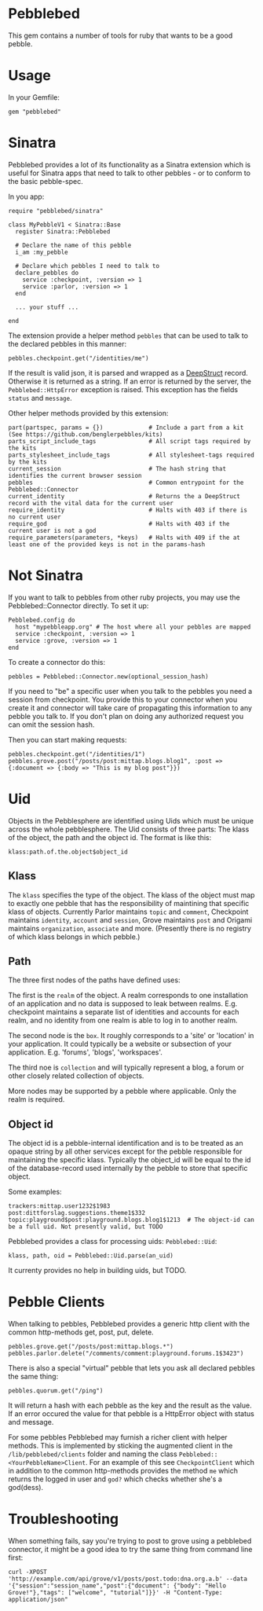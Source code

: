 Pebblebed
=========

This gem contains a number of tools for ruby that wants to be a good pebble.

Usage
=====

In your Gemfile:

    gem "pebblebed"


Sinatra
=======

Pebblebed provides a lot of its functionality as a Sinatra extension which is useful for Sinatra
apps that need to talk to other pebbles - or to conform to the basic pebble-spec.

In you app:

    require "pebblebed/sinatra"
    
    class MyPebbleV1 < Sinatra::Base
      register Sinatra::Pebblebed

      # Declare the name of this pebble
      i_am :my_pebble

      # Declare which pebbles I need to talk to
      declare_pebbles do 
        service :checkpoint, :version => 1
        service :parlor, :version => 1
      end

      ... your stuff ...

    end

The extension provide a helper method `pebbles` that can be used to talk to the declared pebbles in this 
manner:

    pebbles.checkpoint.get("/identities/me")

If the result is valid json, it is parsed and wrapped as a [DeepStruct](https://github.com/simen/deepstruct) record.
Otherwise it is returned as a string. If an error is returned by the server, the `Pebblebed::HttpError` exception is raised. 
This exception has the fields `status` and `message`.

Other helper methods provided by this extension:

    part(partspec, params = {})             # Include a part from a kit (See https://github.com/benglerpebbles/kits)
    parts_script_include_tags               # All script tags required by the kits 
    parts_stylesheet_include_tags           # All stylesheet-tags required by the kits
    current_session                         # The hash string that identifies the current browser session
    pebbles                                 # Common entrypoint for the Pebblebed::Connector
    current_identity                        # Returns the a DeepStruct record with the vital data for the current user
    require_identity                        # Halts with 403 if there is no current user
    require_god                             # Halts with 403 if the current user is not a god
    require_parameters(parameters, *keys)   # Halts with 409 if the at least one of the provided keys is not in the params-hash


Not Sinatra
===========

If you want to talk to pebbles from other ruby projects, you may use the Pebblebed::Connector directly. To set it up:

    Pebblebed.config do
      host "mypebbleapp.org" # The host where all your pebbles are mapped
      service :checkpoint, :version => 1
      service :grove, :version => 1
    end

To create a connector do this:

    pebbles = Pebblebed::Connector.new(optional_session_hash)    

If you need to "be" a specific user when you talk to the pebbles you need a session from checkpoint. You provide this
to your connector when you create it and connector will take care of propagating this information to any pebble you 
talk to. If you don't plan on doing any authorized request you can omit the session hash.

Then you can start making requests:

    pebbles.checkpoint.get("/identities/1")
    pebbles.grove.post("/posts/post:mittap.blogs.blog1", :post => {:document => {:body => "This is my blog post"}})

Uid
===

Objects in the Pebblesphere are identified using Uids which must be unique across the whole pebblesphere. The Uid 
consists of three parts: The klass of the object, the path and the object id. The format is like this:

    klass:path.of.the.object$object_id

## Klass

The `klass` specifies the type of the object. The klass of the object must map to exactly one pebble that has 
the responsibility of maintining that specific klass of objects. Currently Parlor maintains `topic` and `comment`, 
Checkpoint maintains `identity`, `account` and `session`, Grove maintains `post` and Origami maintains `organization`,
`associate` and more. (Presently there is no registry of which klass belongs in which pebble.)

## Path

The three first nodes of the paths have defined uses: 

The first is the `realm` of the object. A realm corresponds 
to one installation of an application and no data is supposed to leak between realms. E.g. checkpoint maintains
a separate list of identities and accounts for each realm, and no identity from one realm is able to log in to another
realm. 

The second node is the `box`. It roughly corresponds to a 'site' or 'location' in your application. It could typically be
a website or subsection of your application. E.g. 'forums', 'blogs', 'workspaces'.

The third noe is `collection` and will typically represent a blog, a forum or other closely related collection of objects.

More nodes may be supported by a pebble where applicable. Only the realm is required.

## Object id

The object id is a pebble-internal identification and is to be treated as an opaque string by all other services except 
for the pebble responsible for maintaining the specific klass. Typically the object_id will be equal to the id of the 
database-record used internally by the pebble to store that specific object.

Some examples:

    trackers:mittap.user1232$1983
    post:dittforslag.suggestions.theme1$332
    topic:playground$post:playground.blogs.blog1$1213  # The object-id can be a full uid. Not presently valid, but TODO

Pebblebed provides a class for processing uids: `Pebblebed::Uid`:

    klass, path, oid = Pebblebed::Uid.parse(an_uid)

It currenty provides no help in building uids, but TODO.

Pebble Clients
==============

When talking to pebbles, Pebblebed provides a generic http client with the common http-methods get, post, put, delete.

    pebbles.grove.get("/posts/post:mittap.blogs.*")
    pebbles.parlor.delete("/comments/comment:playground.forums.1$3423")

There is also a special "virtual" pebble that lets you ask all declared pebbles the same thing:

    pebbles.quorum.get("/ping")

It will return a hash with each pebble as the key and the result as the value. If an error occured the value for that 
pebble is a HttpError object with status and message.

    
For some pebbles Pebblebed may furnish a richer client with helper methods. This is implemented by sticking the 
augmented client in the `/lib/pebblebed/clients` folder and naming the class `Pebblebed::<YourPebbleName>Client`. For
an example of this see `CheckpointClient` which in addition to the common http-methods provides the method `me` which
returns the logged in user and `god?` which checks whether she's a god(dess).

Troubleshooting
===============

When something fails, say you're trying to post to grove using a pebblebed connector, it might be a good idea to try the same thing from command line first:

	curl -XPOST 'http://example.com/api/grove/v1/posts/post.todo:dna.org.a.b' --data '{"session":"session_name","post":{"document": {"body": "Hello Grove!"},"tags": ["welcome", "tutorial"]}}' -H "Content-Type: application/json"
